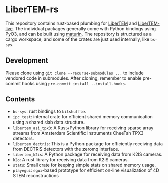 # LiberTEM-rs

This repository contains rust-based plumbing for [LiberTEM](https://github.com/LiberTEM/LiberTEM/)
and [LiberTEM-live](https://github.com/LiberTEM/LiberTEM-live/). The individual packages generally
come with Python bindings using PyO3, and can be built using [maturin](https://github.com/PyO3/maturin/).
The repository is structured as a cargo workspace, and some of the crates are just used internally,
like `bs-sys`.

## Development

Please clone using `git clone --recurse-submodules ...` to include vendored
code in submodules. After cloning, remember to enable pre-commit hooks using
`pre-commit install --install-hooks`.

## Contents

- `bs-sys`: rust bindings to `bitshuffle`.
- `ipc_test`: internal crate for efficient shared memory communication using a shared slab data structure.
- `libertem_asi_tpx3`: A Rust+Python library for receiving sparse array streams from Amsterdam Scientific Instruments CheeTah TPX3 detectors.
- `libertem_dectris`: This is a Python package for efficiently receiving data from DECTRIS detectors with the zeromq interface.
- `libertem_k2is`: A Python package for receiving data from K2IS cameras.
- `k2o`: A rust library for receiving data from K2IS cameras.
- `stats`: Small crate for keeping simple stats on shared memory usage.
- `playegui`: `egui`-based prototype for efficient on-line visualization of 4D STEM reconstructions

